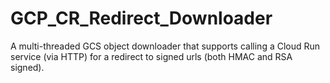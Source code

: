 # GCP_CR_Redirect_Downloader

A multi-threaded GCS object downloader that supports calling a Cloud Run service (via HTTP) for a redirect to signed urls (both HMAC and RSA signed).
